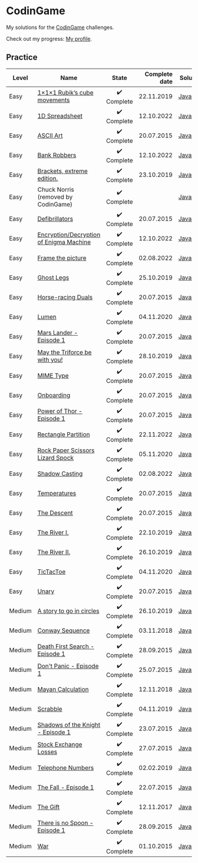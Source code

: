 # CodinGame

My solutions for the [CodinGame](https://www.codingame.com) challenges.

Check out my progress: [My profile](https://www.codingame.com/profile/eeb59ff1768099d322c4e39f18a70e4a135189).

## Practice
|Level |Name                                                                                                                       |State                      |Complete date|Solutions|
|------|---------------------------------------------------------------------------------------------------------------------------|           :---:           |         ---:|---------|
|Easy  |[1×1×1 Rubik’s cube movements](https://www.codingame.com/training/easy/111-rubiks-cube-movements/)                         |:heavy_check_mark: Complete|22.11.2019   |[JavaScript](https://github.com/michalkarpinski/CodinGame/blob/master/%5BEasy%5D1%C3%971%C3%971%20Rubik%E2%80%99s%20cube%20movements.js)|
|Easy  |[1D Spreadsheet](https://www.codingame.com/training/easy/1d-spreadsheet/)                                                  |:heavy_check_mark: Complete|12.10.2022   |[JavaScript](https://github.com/michalkarpinski/CodinGame/blob/master/%5BEasy%5D1D%20Spreadsheet.js)|
|Easy  |[ASCII Art](https://www.codingame.com/training/easy/ascii-art/)                                                            |:heavy_check_mark: Complete|20.07.2015   |[JavaScript](https://github.com/michalkarpinski/CodinGame/blob/84cec0cd4395f6f8a572284114b3afdd445a34ce/%5BEasy%5DASCII%20Art.js)|
|Easy  |[Bank Robbers](https://www.codingame.com/training/easy/bank-robbers/)                                                      |:heavy_check_mark: Complete|12.10.2022   |[JavaScript](https://github.com/michalkarpinski/CodinGame/blob/master/%5BEasy%5DBank%20Robbers.js)|
|Easy  |[Brackets, extreme edition.](https://www.codingame.com/training/easy/brackets-extreme-edition/)                            |:heavy_check_mark: Complete|23.10.2019   |[JavaScript](https://github.com/michalkarpinski/CodinGame/blob/master/%5BEasy%5DBrackets%2C%20extreme%20edition.js)|
|Easy  |Chuck Norris (removed by CodinGame)                                                                                        |:heavy_check_mark: Complete|             |[JavaScript](https://github.com/michalkarpinski/CodinGame/blob/master/%5BEasy%5DChuck%20Norris.js)|
|Easy  |[Defibrillators](https://www.codingame.com/training/easy/defibrillators/)                                                  |:heavy_check_mark: Complete|20.07.2015   |[JavaScript](https://github.com/michalkarpinski/CodinGame/blob/master/%5BEasy%5DDefibrillators.js)|
|Easy  |[Encryption/Decryption of Enigma Machine](https://www.codingame.com/training/easy/encryptiondecryption-of-enigma-machine/) |:heavy_check_mark: Complete|12.10.2022   |[JavaScript](https://github.com/michalkarpinski/CodinGame/blob/master/%5BEasy%5DEncryptionDecryption%20of%20Enigma%20Machine.js)|
|Easy  |[Frame the picture](https://www.codingame.com/training/easy/frame-the-picture/)                                            |:heavy_check_mark: Complete|02.08.2022   |[JavaScript](https://github.com/michalkarpinski/CodinGame/blob/master/%5BEasy%5DFrame%20the%20picture.js)|
|Easy  |[Ghost Legs](https://www.codingame.com/training/easy/ghost-legs/)                                                          |:heavy_check_mark: Complete|25.10.2019   |[JavaScript](https://github.com/michalkarpinski/CodinGame/blob/master/%5BEasy%5DGhost%20Legs.js)|
|Easy  |[Horse-racing Duals](https://www.codingame.com/training/easy/horse-racing-hyperduals/)                                     |:heavy_check_mark: Complete|20.07.2015   |[JavaScript](https://github.com/michalkarpinski/CodinGame/blob/master/%5BEasy%5DHorse-racing%20Duals.js)|
|Easy  |[Lumen](https://www.codingame.com/training/easy/lumen/)                                                                    |:heavy_check_mark: Complete|04.11.2020   |[JavaScript](https://github.com/michalkarpinski/CodinGame/blob/master/%5BEasy%5DLumen.js)|
|Easy  |[Mars Lander - Episode 1](https://www.codingame.com/training/easy/mars-lander-episode-1/)                                  |:heavy_check_mark: Complete|20.07.2015   |[JavaScript](https://github.com/michalkarpinski/CodinGame/blob/master/%5BEasy%5DMars%20Lander%20-%20Episode%201.js)|
|Easy  |[May the Triforce be with you!](https://www.codingame.com/training/easy/may-the-triforce-be-with-you/)                     |:heavy_check_mark: Complete|28.10.2019   |[JavaScript](https://github.com/michalkarpinski/CodinGame/blob/master/%5BEasy%5DMay%20the%20Triforce%20be%20with%20you!.js)|
|Easy  |[MIME Type](https://www.codingame.com/training/easy/mime-type/)                                                            |:heavy_check_mark: Complete|20.07.2015   |[JavaScript](https://github.com/michalkarpinski/CodinGame/blob/master/%5BEasy%5DMIME%20Type.js)|
|Easy  |[Onboarding](https://www.codingame.com/training/easy/onboarding/)                                                          |:heavy_check_mark: Complete|20.07.2015   |[JavaScript](https://github.com/michalkarpinski/CodinGame/blob/master/%5BEasy%5DOnboarding.js)|
|Easy  |[Power of Thor - Episode 1](https://www.codingame.com/training/easy/power-of-thor-episode-1/)                              |:heavy_check_mark: Complete|20.07.2015   |[JavaScript](https://github.com/michalkarpinski/CodinGame/blob/master/%5BEasy%5DPower%20of%20Thor%20-%20episode%201.js)|
|Easy  |[Rectangle Partition](https://www.codingame.com/ide/puzzle/rectangle-partition)                                            |:heavy_check_mark: Complete|22.11.2022   |[JavaScript](https://github.com/michalkarpinski/CodinGame/blob/master/%5BEasy%5DRectangle%20Partition.js)|
|Easy  |[Rock Paper Scissors Lizard Spock](https://www.codingame.com/training/easy/rock-paper-scissors-lizard-spock/)              |:heavy_check_mark: Complete|05.11.2020   |[JavaScript](https://github.com/michalkarpinski/CodinGame/blob/master/%5BEasy%5DRock%20Paper%20Scissors%20Lizard%20Spock.js)|
|Easy  |[Shadow Casting](https://www.codingame.com/training/easy/shadow-casting/)                                                  |:heavy_check_mark: Complete|02.08.2022   |[JavaScript](https://github.com/michalkarpinski/CodinGame/blob/master/%5BEasy%5DShadow%20Casting.js)|
|Easy  |[Temperatures](https://www.codingame.com/training/easy/temperatures/)                                                      |:heavy_check_mark: Complete|20.07.2015   |[JavaScript](https://github.com/michalkarpinski/CodinGame/blob/master/%5BEasy%5DTemperatures.js)|
|Easy  |[The Descent](https://www.codingame.com/training/easy/the-descent/)                                                        |:heavy_check_mark: Complete|20.07.2015   |[JavaScript](https://github.com/michalkarpinski/CodinGame/blob/master/%5BEasy%5DThe%20Descent.js)|
|Easy  |[The River I.](https://www.codingame.com/training/easy/the-river-i-/)                                                      |:heavy_check_mark: Complete|22.10.2019   |[JavaScript](https://github.com/michalkarpinski/CodinGame/blob/master/%5BEasy%5DThe%20River%20I.js)|
|Easy  |[The River II.](https://www.codingame.com/training/easy/the-river-ii-/)                                                    |:heavy_check_mark: Complete|26.10.2019   |[JavaScript](https://github.com/michalkarpinski/CodinGame/blob/master/%5BEasy%5DThe%20River%20II.js)|
|Easy  |[TicTacToe](https://www.codingame.com/training/easy/tictactoe/)                                                            |:heavy_check_mark: Complete|04.11.2020   |[JavaScript](https://github.com/michalkarpinski/CodinGame/blob/master/%5BEasy%5DTicTacToe.js)|
|Easy  |[Unary](https://www.codingame.com/training/easy/unary/)                                                                    |:heavy_check_mark: Complete|20.07.2015   |[JavaScript](https://github.com/michalkarpinski/CodinGame/blob/master/%5BEasy%5DUnary.js)|
|Medium|[A story to go in circles](https://www.codingame.com/training/medium/a-story-to-go-in-circles/)                            |:heavy_check_mark: Complete|26.10.2019   |[JavaScript](https://github.com/michalkarpinski/CodinGame/blob/master/%5BMedium%5DA%20story%20to%20go%20in%20circles.js)|
|Medium|[Conway Sequence](https://www.codingame.com/training/medium/conway-sequence/)                                              |:heavy_check_mark: Complete|03.11.2018   |[JavaScript](https://github.com/michalkarpinski/CodinGame/blob/master/%5BMedium%5DConway%20Sequence.js)|
|Medium|[Death First Search - Episode 1](https://www.codingame.com/training/medium/death-first-search-episode-1/)                  |:heavy_check_mark: Complete|28.09.2015   |[JavaScript](https://github.com/michalkarpinski/CodinGame/blob/master/%5BMedium%5DDeath%20First%20Search%20-%20Episode%201.js)|
|Medium|[Don't Panic - Episode 1](https://www.codingame.com/training/medium/don't-panic-episode-1/)                                |:heavy_check_mark: Complete|25.07.2015   |[JavaScript](https://github.com/michalkarpinski/CodinGame/blob/master/%5BMedium%5DDon't%20Panic%20-%20Episode%201.js)|
|Medium|[Mayan Calculation](https://www.codingame.com/training/medium/mayan-calculation/)                                          |:heavy_check_mark: Complete|12.11.2018   |[JavaScript](https://github.com/michalkarpinski/CodinGame/blob/master/%5BMedium%5DMayan%20Calculation.js)|
|Medium|[Scrabble](https://www.codingame.com/training/medium/scrabble/)                                                            |:heavy_check_mark: Complete|04.11.2019   |[JavaScript](https://github.com/michalkarpinski/CodinGame/blob/master/%5BMedium%5DScrabble.js)|
|Medium|[Shadows of the Knight - Episode 1](https://www.codingame.com/training/medium/shadows-of-the-knight-episode-1/)            |:heavy_check_mark: Complete|23.07.2015   |[JavaScript](https://github.com/michalkarpinski/CodinGame/blob/master/%5BMedium%5DShadows%20of%20the%20Knight%20-%20Episode%201.js)|
|Medium|[Stock Exchange Losses](https://www.codingame.com/training/medium/stock-exchange-losses/)                                  |:heavy_check_mark: Complete|27.07.2015   |[JavaScript](https://github.com/michalkarpinski/CodinGame/blob/master/%5BMedium%5DStock%20Exchange%20Losses.js)|
|Medium|[Telephone Numbers](https://www.codingame.com/training/medium/telephone-numbers/)                                          |:heavy_check_mark: Complete|02.02.2019   |[JavaScript](https://github.com/michalkarpinski/CodinGame/blob/master/%5BMedium%5DTelephone%20Numbers.js)|
|Medium|[The Fall - Episode 1](https://www.codingame.com/training/medium/the-fall-episode-1/)                                      |:heavy_check_mark: Complete|22.07.2015   |[JavaScript](https://github.com/michalkarpinski/CodinGame/blob/master/%5BMedium%5DThe%20Fall%20-%20Episode%201.js)|
|Medium|[The Gift](https://www.codingame.com/training/medium/the-gift/)                                                            |:heavy_check_mark: Complete|12.11.2017   |[JavaScript](https://github.com/michalkarpinski/CodinGame/blob/master/%5BMedium%5DThe%20Gift.js)|
|Medium|[There is no Spoon - Episode 1](https://www.codingame.com/training/medium/there-is-no-spoon-episode-1/)                    |:heavy_check_mark: Complete|28.09.2015   |[JavaScript](https://github.com/michalkarpinski/CodinGame/blob/master/%5BMedium%5DThere%20is%20no%20Spoon%20-%20Episode%201.js)|
|Medium|[War](https://www.codingame.com/training/medium/winamax-battle/)                                                           |:heavy_check_mark: Complete|01.10.2015   |[JavaScript](https://github.com/michalkarpinski/CodinGame/blob/master/%5BMedium%5DWar.js)|
